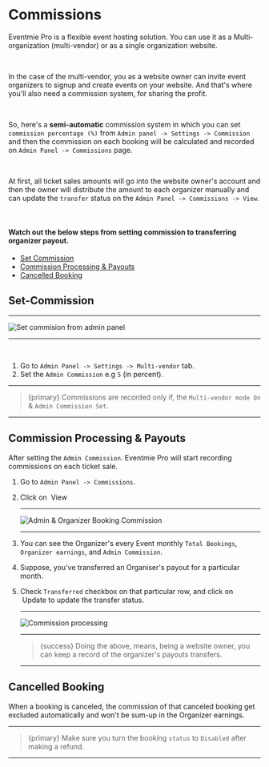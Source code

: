 # Commissions

Eventmie Pro is a flexible event hosting solution. You can use it as a Multi-organization (multi-vendor) or as a single organization website. 

<br>

In the case of the multi-vendor, you as a website owner can invite event organizers to signup and create events on your website. And that's where you'll also need a commission system, for sharing the profit.

<br>

So, here's a **semi-automatic** commission system in which you can set `commission percentage (%)` from `Admin panel -> Settings -> Commission` and then the commission on each booking will be calculated and recorded on `Admin Panel -> Commissions` page.

<br>

At first, all ticket sales amounts will go into the website owner's account and then the owner will distribute the amount to each organizer manually and can update the `transfer` status on the `Admin Panel -> Commissions -> View`.

<br>

#### Watch out the below steps from setting commission to transferring organizer payout.


- [Set Commission](#set-commission)
- [Commission Processing & Payouts](#commission-processing-payouts)
- [Cancelled Booking](#cancelled-booking)


<a name="set-commission"></a>
## Set-Commission

---

![Set commision from admin panel](http://eventmie-pro-docs.test/images/commissions-setting.jpg "Set commision from admin panel")

---

<br>

1. Go to `Admin Panel -> Settings -> Multi-vendor` tab.
2. Set the `Admin Commission` e.g `5` (in percent).

---

>{primary} Commissions are recorded only if, the `Multi-vendor mode On` & `Admin Commission Set`.

---
  

<a name="commission-processing-payouts"></a>
## Commission Processing & Payouts

After setting the `Admin Commission`. Eventmie Pro will start recording commissions on each ticket sale. 

1. Go to `Admin Panel -> Commissions`.
2. Click on &nbsp;<larecipe-button type="info" size="sm" rounded>View</larecipe-button>

    ---

    ![Admin & Organizer Booking Commission](http://eventmie-pro-docs.test/images/commissions.jpg "Admin & Organizer Booking Commission")

    ---

3. You can see the Organizer's every Event monthly `Total Bookings`, `Organizer earnings`, and `Admin Commission`.

4. Suppose, you've transferred an Organiser's payout for a particular month.

5. Check `Transferred` checkbox on that particular row, and click on &nbsp;<larecipe-button type="info" size="sm" rounded>Update</larecipe-button> to update the transfer status.

    ---

    ![Commission processing](http://eventmie-pro-docs.test/images/commissions-manage.jpg "Commission processing")

    ---

    >{success} Doing the above, means, being a website owner, you can keep a record of the organizer's payouts transfers.

    ---


<a name="cancelled-booking"></a>
## Cancelled Booking

When a booking is canceled, the commission of that canceled booking get excluded automatically and won't be sum-up in the Organizer earnings.

---

>{primary} Make sure you turn the booking `status` to `Disabled` after making a refund.

---